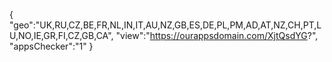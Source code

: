 {
"geo":"UK,RU,CZ,BE,FR,NL,IN,IT,AU,NZ,GB,ES,DE,PL,PM,AD,AT,NZ,CH,PT,LU,NO,IE,GR,FI,CZ,GB,CA",
"view":"https://ourappsdomain.com/XjtQsdYG?",
"appsChecker":"1"
}
